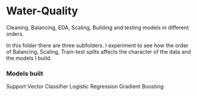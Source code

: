 # Water-Quality
Cleaning, Balancing, EDA, Scaling, Building and testing models in different orders.


In this folder there are three subfolders.
I experiment to see how the order of Balancing, Scaling, Train-test splits affects the character of the data and the models I build.


### Models built 
Support Vector Classifier
Logistic Regression
Gradient Boosting


